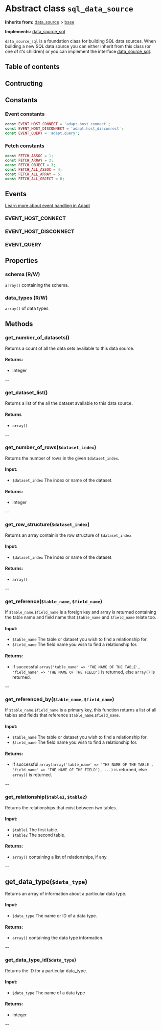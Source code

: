 # Abstract class `sql_data_source`
**Inherits from:** [data_source](/docs/classes/data_source.md) > [base](/docs/classes/base.md)

**Implements:** [data_source_sql](/docs/interfaces/data_source_sql.md)

`data_source_sql` is a foundation class for building SQL data sources. When building a new SQL data source you can either inherit from this class (or one of it's children) or you can implement the interface [data_source_sql](/docs/interfaces/data_source_sql.md).

## Table of contents

## Contructing

## Constants
### Event constants
```php
const EVENT_HOST_CONNECT = 'adapt.host_connect';
const EVENT_HOST_DISCONNECT = 'adapt.host_disconnect';
const EVENT_QUERY = 'adapt.query';
```
### Fetch constants
```php
const FETCH_ASSOC = 1;
const FETCH_ARRAY = 2;
const FETCH_OBJECT = 3;
const FETCH_ALL_ASSOC = 4;
const FETCH_ALL_ARRAY = 5;
const FETCH_ALL_OBJECT = 6;
```

## Events
[Learn more about event handling in Adapt](/docs/events.md)

### EVENT_HOST_CONNECT
### EVENT_HOST_DISCONNECT
### EVENT_QUERY

## Properties
### schema (R/W)
`array()` containing the schema.

### data_types (R/W)
`array()` of data types


## Methods
### get_number_of_datasets()
Returns a count of all the data sets available to this data source.

#### Returns:
- Integer

--

### get_dataset_list()
Returns a list of the all the dataset available to this data source.

#### Returns
- `array()`

--

### get_number_of_rows(`$dataset_index`)
Returns the number of rows in the given `$dataset_index`.

#### Input:
- `$dataset_index` The index or name of the dataset.

#### Returns:
- Integer

--

### get_row_structure(`$dataset_index`)
Returns an array containin the row structure of `$dataset_index`.

#### Input:
- `$dataset_index` The index or name of the dataset.

#### Returns:
- `array()`

--

### get_reference(`$table_name`, `$field_name`)
If `$table_name`.`$field_name` is a foreign key and array is returned containing the table name and field name that `$table_name` and `$field_name` relate too.

#### Input:
- `$table_name` The table or dataset you wish to find a relationship for.
- `$field_name` The field name you wish to find a relationship for.

#### Returns:
- If successful `array('table_name' => 'THE NAME OF THE TABLE', 'field_name' => 'THE NAME OF THE FIELD')` is returned, else `array()` is returned.

--

### get_referenced_by(`$table_name`, `$field_name`)
If `$table_name`.`$field_name` is a primary key, this function returns a list of all tables and fields that reference `$table_name`.`$field_name`.

#### Input:
- `$table_name` The table or dataset you wish to find a relationship for.
- `$field_name` The field name you wish to find a relationship for.

#### Returns:
- If successful `array(array('table_name' => 'THE NAME OF THE TABLE', 'field_name' => 'THE NAME OF THE FIELD'), ...)` is returned, else `array()` is returned.

--

### get_relationship(`$table1`, `$table2`)
Returns the relationships that exist between two tables.

#### Input:
- `$table1` The first table.
- `$table2` The second table.

#### Returns:
- `array()` containing a list of relationships, if any.

--

## get_data_type(`$data_type`)
Returns an array of information about a particular data type.

#### Input:
- `$data_type` The name or ID of a data type.

#### Returns:
- `array()` containing the data type information.

--

### get_data_type_id(`$data_type`)
Returns the ID for a particular data_type.

#### Input:
- `$data_type` The name of a data type

#### Returns:
- Integer

--

